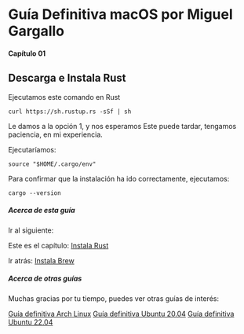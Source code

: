 # Guía Definitiva macOS por Miguel Gargallo


#### Capítulo 01
## Descarga e Instala Rust

Ejecutamos este comando en Rust

    curl https://sh.rustup.rs -sSf | sh

Le damos a la opción 1, y nos esperamos
Este puede tardar, tengamos paciencia, en mi experiencia.

Ejecutaríamos:

    source "$HOME/.cargo/env"

Para confirmar que la instalación ha ido correctamente, ejecutamos:

    cargo --version


##### Acerca de esta guía

Ir al siguiente:


Este es el capítulo:
[Instala Rust](https://github.com/miguelgargallo/guia-definitiva-macos/blob/main/05-Instala-Rust.md)

Ir atrás:
[Instala Brew](https://github.com/miguelgargallo/guia-definitiva-macos/blob/main/04-Instala-Brew.md)


##### Acerca de otras guías

Muchas gracias por tu tiempo, puedes ver otras guías de interés:

[Guía definitiva Arch Linux](https://github.com/miguelgargallo/Guia-Definitiva-Arch-Linux)
[Guía definitiva Ubuntu 20.04](https://github.com/miguelgargallo/Configurar-Ubuntu-20.04-LTS-Handshake-spanish-guia-Rithvik-Vibhu)
[Guía definitiva Ubuntu 22.04](https://github.com/miguelgargallo/Guia-Definitiva-Ubuntu-2204)

